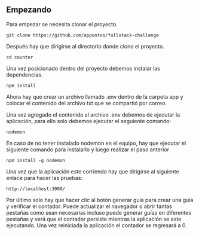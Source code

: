 ## Empezando

Para empezar se necesita clonar el proyecto.

```{.bash}
git clone https://github.com/appuntos/fullstack-challenge
```

Después hay que dirigirse al directorio donde clono el proyecto.

```{.bash}
cd counter
```

Una vez posicionado dentro del proyecto debemos instalar las dependencias.
```{.bash}
npm install
```

Ahora hay que crear un archivo llamado .env dentro de la carpeta app y colocar el contenido del archivo txt que se compartió por correo.

Una vez agregado el contenido al archivo .env debemos de ejecutar la aplicación, para ello solo debemos ejecutar el seguiente comando:

```{.bash}
nodemon
```

En caso de no tener instalado nodemon en el equipo, hay que ejecutar el siguiente comando para instalarlo y luego realizar el paso anterior

```{.bash}
npm install -g nodemon
```

Una vez que la aplicación este corriendo hay que dirigirse al siguiente enlace para hacer las pruebas:

```{.bash}
http://localhost:3000/
```

Por último solo hay que hacer clic al botón generar guía para crear una guía y verificar el contador.
Puede actualizar el navegador o abrir tantas pestañas como sean necesarias incluso puede generar guías en diferentes pestañas y verá que el contador persiste mientras la aplicación se este ejecutando.
Una vez reiniciada la aplicación el contador se regresará a 0.
